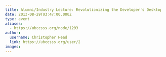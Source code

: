 ```yaml
---
title: Alumni/Industry Lecture: Revolutionizing the Developer's Desktop with the Task-Focused Interface 
date: 2013-08-29T03:47:00.000Z
type: event
aliases:
  - https://ubccsss.org/node/1293
author:
  username: Christopher Head
  link: https://ubccsss.org/user/2
images:
---
```


